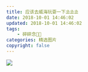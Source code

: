 ```yaml
---
title: 应该去威海玩耍一下⛱⛱⛱️
date: 2018-10-01 14:46:02
updated: 2018-10-01 14:46:02
tags:
    - 碎碎念👣👣
categories: 精选图片
copyright: false
---
```

<!-- ![](http://ww1.sinaimg.cn/mw690/006agIcvgy1g1kca6rrf0j31uo18gk0s.jpg) -->
<!-- ![](http://ww1.sinaimg.cn/large/006agIcvgy1g1kcfumowcj31uo18gk0s.jpg) -->
![](http://ww1.sinaimg.cn/large/006agIcvly1g1khe3ak6nj311y0lc79a.jpg)
<!-- more -->
